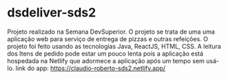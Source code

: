 # dsdeliver-sds2

Projeto realizado na Semana DevSuperior.
O projeto se trata de uma uma aplicação web para serviço de entrega de pizzas e outras refeições. O projeto foi feito usando as tecnologias Java, ReactJS, HTML, CSS.
A leitura dos Itens de pedido pode estar um pouco lenta pois a aplicação está hospedada na Netlify que adormece a aplicação após um tempo sem usá-lo.
link do app: https://claudio-roberto-sds2.netlify.app/
